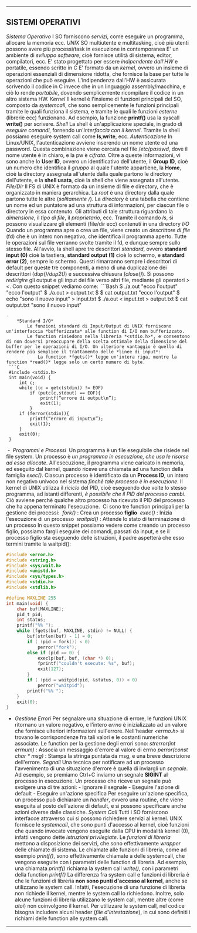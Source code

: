 ----------------------------------------------------------------------------------------
**SISTEMI OPERATIVI**
---
*Sistema Operativo*
	I SO forniscono *servizi*, come eseguire un programma, allocare la memoria ecc.
	*UNIX*
		SO multiutente e multitasking, cioè più utenti possono avere più processi/task in esecuzione in contemporanea
		E' un ambiente di *sviluppo software*, cioè fornisce utilità di sistema, editor, compilatori, ecc.
		E' stato progettato per essere *indipendente dall'HW* e portatile, essendo scritto in C
		E' formato da un *kernel*, ovvero un insieme di operazioni essenziali di dimensione ridotta, che fornisce la base per tutte le operazioni che può eseguire. L'indipendenza dall'HW è assicurata scrivendo il codice in C invece che in un linguaggio assembly/macchina, e ciò lo rende *portabile*, dovendo semplicemente ricompilare il codice in un altro sistema HW.
	*Kernel*
		Il kernel è l'insieme di funzioni principali del SO, composto da *systemcall*, che sono semplicemente le funzioni principali tramite le quali funziona il sistema, e tramite le quali le funzioni *esterne* (librerie ecc) funzionano.
		Ad esempio, la funzione **printf()** usa la syscall **write()** per scrivere.
	*Shell*
		La shell è un'applicazione speciale, in grado di *eseguire comandi*, fornendo un'*interfaccia con il kernel*. Tramite la shell possiamo eseguire system call come **ls**,**write**, ecc.
	*Autenticazione*
		In Linux/UNIX, l'autenticazione avviene inserendo un nome utente ed una password. Questa combinazione viene cercata nel file $/etc/passwd$, dove il nome utente è in chiaro, e la pw è *cifrata*. Oltre a queste informazioni, vi sono anche lo **User ID**, ovvero un identificativo dell'utente, il **Group ID**, cioè un numero che identifica il *gruppo* al quale l'utente appartiene, la **Home**, cioè la directory assegnata all'utente dalla quale partono le directory dell'utente, e la **shell usata**, cioè la shell che viene assegnata all'utente.
	*File/Dir*
		Il FS di UNIX è formato da un insieme di file e directory, che è organizzato in maniera gerarchica. La *root* è una directory dalla quale partono tutte le altre (*solitamente /*).
		La *directory* è una tabella che contiene un nome ed un puntatore ad una struttura di informazioni, per ciascun file o directory in essa contenuto. Gli attributi di tale struttura riguardano la *dimensione*, il *tipo di file*, il *proprietario*, ecc.
		Tramite il comando $ls$, si possono visualizzare gli elementi (file/dir ecc) contenuti in una directory
	*I/O*
		Quando un programma apre o crea un file, viene creato un *descrittore di file* (fd) che è un intero non negativo, che identifica il programma aperto. Tutte le operazioni sul file verranno svolte tramite il fd, e dunque sempre sullo stesso file. All'avvio, la shell apre tre descrittori *standard*, ovvero **standard input (0)** cioè la tastiera, **standard output (1)** cioè lo schermo, e **standard error (2)**, sempre lo schermo. Questi rimarranno sempre i descrittori di default per queste tre componenti, a meno di una duplicazione dei descrittori (*dup()/dup2()*) e successiva chiusura (*close()*).
		Si possono *redirigire* gli output e gli input dei file verso altri file, mediante gli operatori *> <*.
		Con questo snippet vediamo come:
 ```Bash
$ ./a.out "ecco l'output"
"ecco l'output"
$ ./a.out > output.txt
$
$ cat output.txt
"ecco l'output"
$ echo "sono il nuovo input" > input.txt
$ ./a.out < input.txt > output.txt
$ cat output.txt
"sono il nuovo input"
```
-
	*Standard I/O*
		Le funzioni standard di Input/Output di UNIX forniscono un'interfaccia *bufferizzata* alle function di I/O non bufferizzato.
		Le function risiedono nella libreria *<stdio.h>*, e consentono di non doversi preoccupare della scelta ottimale della dimensione del buffer per le operazioni di I/O. Un ulteriore vantaggio è quello di rendere più semplice il trattamento delle *linee di input*:
			La function *fgets()* legge un'intera riga, mentre la function *read()* legge solo un certo numero di byte.
 ```C
 #include <stdio.h>
 int main(void) {
	 int c; 
	 while ((c = getc(stdin)) != EOF) 
		 if (putc(c,stdout) == EOF){ 
			 printf(“errore di output\n”);
			 exit(1);
		 }
	 if (ferror(stdin)){
		 printf(“errore di input\n”);
		 exit(1);
	 }
	 exit(0);
 }
```
 -
	 *Programmi e Processi*
		 Un programma è un file eseguibile che risiede nel file system. Un processo è *un programma in esecuzione, che usa le risorse ad esso allocate*. All'esecuzione, il programma viene caricato in memoria, ed eseguito dal kernel, quando riceve una chiamata ad una function della famiglia *exec()*. Ciascun processo è identificato da un **Process ID**, un intero non negativo univoco nel sistema *finchè tale processo è in esecuzione*. Il kernel di UNIX utilizza il *riciclo* del PID, cioè eseguendo due volte lo stesso programma, ad istanti differenti, *è possibile che il PID del processo cambi*. Ciò avviene perchè qualche altro processo ha ricevuto il PID del processo che ha appena terminato l'esecuzione.
		 Ci sono tre function principali per la gestione dei processi:
			 *fork()* : Crea un processo **figlio**
			 *exec()* : Inizia l'esecuzione di un processo
			 *waitpid()* : Attende lo stato di terminazione di un processo
		In questo snippet possiamo vedere come creando un processo figlio, possiamo fargli eseguire dei comandi, passati da input, e se il processo figlio sta eseguendo delle istruzioni, il padre aspetterà che esso termini tramite la waitpid():
```C
#include <error.h>
#include <string.h>
#include <sys/wait.h>
#include <unistd.h>
#include <sys/types.h>
#include <stdio.h>
#include <stdlib.h>

#define MAXLINE 255
int main(void) {
	char buf[MAXLINE];
	pid_t pid;
	int status;
	printf("%% ");
	while (fgets(buf, MAXLINE, stdin) != NULL) {
		buf[strlen(buf) - 1] = 0;
		if ( (pid = fork()) < 0)
			perror("fork");
		else if (pid == 0) {
			execlp(buf, buf, (char *) 0);
			fprintf("couldn't execute: %s", buf);
			exit(127);
		}
		if ( (pid = waitpid(pid, &status, 0)) < 0)
			perror("waitpid");
		printf("%% ");
	}
	exit(0);
}
```
-
	*Gestione Errori*
		Per segnalare una situazione di errore, le funzioni UNIX ritornano un valore negativo, e l'intero *errno* è inizializzato ad un valore che fornisce ulteriori informazioni sull'errore. Nell'header *<errno.h>* si trovano le corrispondenze fra tali valori e le costanti numeriche associate.
		Le function per la gestione degli errori sono:
			*strerror(int errnum)* : Associa un messaggio d'errore al valore di errno
			*perror(const char * msg)* : Stampa la stringa puntata da msg, e una breve descrizione dell'errore.
	*Segnali*
		Una tecnica per notificare ad un processo l'avvenimento di una situazione d'errore è quella di inviargli un *segnale*.
		Ad esempio, se premiamo Ctrl+C inviamo un segnale **SIGINT** al processo in esecuzione.
		Un processo che riceve un segnale può svolgere una di tre azioni:
			- Ignorare il segnale
			- Eseguire l'azione di default
			- Eseguire un'azione specifica
		Per eseguire un'azione specifica, un processo può dichiarare un *handler*, ovvero una routine, che viene eseguita al posto dell'azione di default, e si possono specificare anche azioni diverse dalle classiche.
	*System Call*
		Tutti i SO forniscono interfacce attraverso cui si possono richiedere servizi al kernel. UNIX fornisce le *systemcall*, che sono punti d'accesso al kernel, cioè funzioni che quando invocate vengono eseguite dalla CPU in modalità kernel (0), infatti vengono dette *istruzioni privilegiate*. 
		Le *funzioni di libreria* mettono a disposizione dei servizi, che sono effettivamente *wrapper* delle chiamate di sistema. Le chiamate alle funzioni di libreria, come ad esempio *printf()*, sono effettivamente chiamate a delle systemcall, che vengono eseguite con i parametri delle function di libreria.
			Ad esempio, una chiamata *printf()* richiama la system call *write()*, con i parametri della function *printf()*
		La differenza fra system call e funzioni di libreria è che le funzioni di libreria **non sono punti d'accesso al kernel**, anche se utilizzano le system call. Infatti, l'esecuzione di una funzione di libreria non richiede il kernel, mentre le system call lo richiedono. Inoltre, solo alcune funzioni di libreria utilizzano le system call, mentre altre (come *atoi*) non coinvolgono il kernel.
		Per utilizzare le system call, nel codice bisogna includere alcuni header (*file d'intestazione*), in cui sono definiti i richiami delle function alle system call.

----------------------------------------------------------------------------------------

